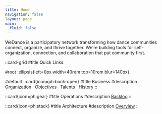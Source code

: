 ```yaml
---
title: Home
navigation: false
layout: page
main:
  fluid: false
---
```


WeDance is a participatory network transforming how dance communities connect, organize, and thrive together. We're building tools for self-organization, connection, and collaboration that put community first.

::card-grid
#title
Quick Links

#root
:ellipsis{left=0px width=40rem top=10rem blur=140px}

#default
::card{icon=ph:book-open}
#title
Business
#description
[Organization](/business/organization) · [Objectives](/business/okrs) · [Talents](/business/talents) · [History](/business/history)
::

::card{icon=ph:gear}
#title
Operations
#description
[Backlog](/operations/backlog)
::

::card{icon=ph:stack}
#title
Architecture
#description
[Overview](/architecture/overview)
::

